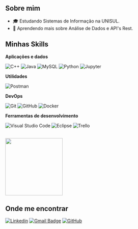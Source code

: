 ## Sobre mim
- 🎓 Estudando Sistemas de Informação na UNISUL.
- 🌱 Aprendendo mais sobre Análise de Dados e API's Rest.

## Minhas Skills

**Aplicações e dados**

![C++](https://img.shields.io/badge/-C++-333333?style=flat&logo=C%2B%2B&logoColor=00599C)
![Java](https://img.shields.io/badge/-Java-333333?style=flat&logo=Java&logoColor=007396)
![MySQL](https://img.shields.io/badge/-MySQL-333333?style=flat&logo=mysql)
![Python](https://img.shields.io/badge/-Python-333333?style=flat&logo=python)
![Jupyter](https://img.shields.io/badge/-Jupyter-333333?style=flat&logo=jupyter)

**Utilidades**

![Postman](https://img.shields.io/badge/-Postman-333333?style=flat&logo=postman)

**DevOps**

![Git](https://img.shields.io/badge/-Git-333333?style=flat&logo=git)
![GitHub](https://img.shields.io/badge/-GitHub-333333?style=flat&logo=github)
![Docker](https://img.shields.io/badge/-Docker-333333?style=flat&logo=docker)

**Ferramentas de desenvolvimento**

![Visual Studio Code](https://img.shields.io/badge/-Visual%20Studio%20Code-333333?style=flat&logo=visual-studio-code&logoColor=007ACC)
![Eclipse](https://img.shields.io/badge/-Eclipse-333333?style=flat&logo=eclipse-ide&logoColor=2C2255)
![Trello](https://img.shields.io/badge/-Trello-333333?style=flat&logo=trello&logoColor=007ACC)

<br/>

<a href="https://github.com/marcosviniciosampaio" title="Perfil do Marcos">
  <img height="180em" src="https://github-readme-stats.vercel.app/api?username=marcosviniciosampaio&theme=dracula&show_icons=true" />
</a>

## Onde me encontrar

[![Linkedin](https://img.shields.io/badge/-LinkedIn-blue?style=flat-square&logo=Linkedin&logoColor=white&link=https://www.linkedin.com/in/marcos-vinicio-84b88726b/)](https://www.linkedin.com/in/marcos-vinicio-84b88726b/)
[![Gmail Badge](https://img.shields.io/badge/-marcosviniciosampaioaraujo@gmail.com-006bed?style=flat-square&logo=Gmail&logoColor=white&link=mailto:marcosviniciosampaioaraujo@gmail.com)](mailto:marcosviniciosampaioaraujo@gmail.com)
[![GitHub](https://img.shields.io/github/followers/marcosviniciosampaio?label=follow&style=social)](https://github.com/marcosviniciosampaio)
